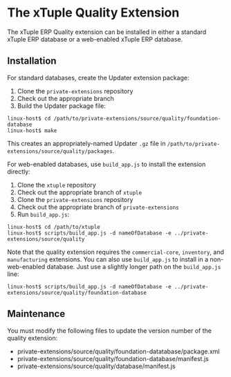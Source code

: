 # The xTuple Quality Extension

The xTuple ERP Quality extension can be installed in either a standard xTuple ERP database or a web-enabled xTuple ERP database.

## Installation

For standard databases, create the Updater extension package:

1. Clone the `private-extensions` repository
2. Check out the appropriate branch
3. Build the Updater package file:

```
linux-host$ cd /path/to/private-extensions/source/quality/foundation-database
linux-host$ make
```
This creates an appropriately-named Updater `.gz` file in `/path/to/private-extensions/source/quality/packages`.

For web-enabled databases, use `build_app.js` to install the extension directly:

1. Clone the `xtuple` repository
2. Check out the appropriate branch of `xtuple`
3. Clone the `private-extensions` repository
4. Check out the appropriate branch of `private-extensions`
5. Run `build_app.js`:

```
linux-host$ cd /path/to/xtuple
linux-host$ scripts/build_app.js -d nameOfDatabase -e ../private-extensions/source/quality
```

Note that the quality extension requires the `commercial-core`, `inventory`, and `manufacturing` extensions.
You can also use `build_app.js` to install in a non-web-enabled database. Just use a slightly longer path on the `build_app.js` line:

```
linux-host$ scripts/build_app.js -d nameOfDatabase -e ../private-extensions/source/quality/foundation-database
```

## Maintenance

You must modify the following files to update the version number of the quality extension:

- private-extensions/source/quality/foundation-datatabase/package.xml
- private-extensions/source/quality/foundation-database/manifest.js
- private-extensions/source/quality/database/manifest.js


